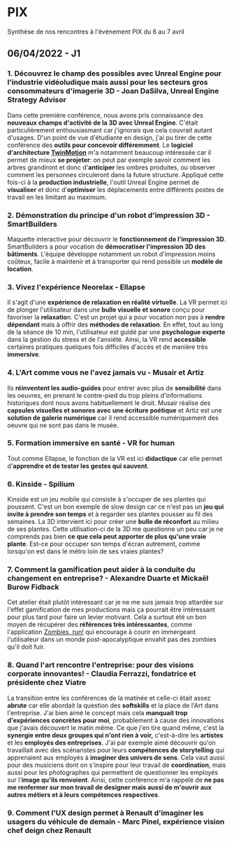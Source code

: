 # PIX
Synthèse de nos rencontres à l'événement PIX du 6 au 7 avril

## 06/04/2022 - J1

### 1. Découvrez le champ des possibles avec Unreal Engine pour l'industrie vidéoludique mais aussi pour les secteurs gros consommateurs d'imagerie 3D - Joan DaSilva, Unreal Engine Strategy Advisor

Dans cette première conférence, nous avons pris connaissance des **nouveaux champs d'activité de la 3D avec Unreal Engine**. C'était particulièrement enthousiasmant car j'ignorais que cela couvrait autant d'usages. D'un point de vue d'étudiante en design, j'ai pu tirer de cette conférence des **outils pour concevoir différemment**. Le **logiciel d'architecture [TwinMotion](https://www.twinmotion.com/)** m'a notamment beaucoup intéressée car il permet de mieux **se projeter**: on peut par exemple savoir comment les arbres grandiront et donc d'**anticiper** les ombres produites, ou observer comment les personnes circuleront dans la future structure. Appliqué cette fois-ci à la **production industrielle**, l'outil Unreal Engine permet de **visualiser** et donc d'**optimiser** les déplacements entre différents postes de travail en les limitant au maximum. 

### 2. Démonstration du principe d'un robot d'impression 3D - SmartBuilders

Maquette interactive pour découvrir le **fonctionnement de l'impression 3D**. SmartBuilders a pour vocation de **démocratiser l'impression 3D des bâtiments**. L'équipe développe notamment un robot d'impression moins coûteux, facile à maintenir et à transporter qui rend possible un **modèle de location**.

### 3. Vivez l'expérience Neorelax - Ellapse

Il s'agit d'une **expérience de relaxation en réalité virtuelle**. La VR permet ici de plonger l'utilisateur dans une **bulle visuelle et sonore** conçu pour favoriser la **relaxatio**n. C'est un projet qui a pour vocation non pas à **rendre dépendant** mais à offrir des **méthodes de relaxation**. En effet, tout au long de la séance de 10 min, l'utilisateur est guidé par une **psychologue experte** dans la gestion du stress et de l'anxiété. Ainsi, la VR rend **accessible** certaines pratiques quelques fois difficiles d'accès et de manière très **immersive**.

### 4. L'Art comme vous ne l'avez jamais vu - Musair et Artiz

Ils **réinventent les audio-guides** pour entrer avec plus de **sensibilité** dans les oeuvres, en prenant le contre-pied du trop pleins d'informations historiques dont nous avons habituellement le droit. Musair réalise des **capsules visuelles et sonores avec une écriture poétique** et Artiz est une **solution de galerie numérique** car il rend accessible numériquement des oeuvre qui ne sont pas dans le musée.

### 5. Formation immersive en santé - VR for human

Tout comme Ellapse, le fonction de la VR est ici **didactique** car elle permet d'**apprendre et de tester les gestes qui sauvent**. 

### 6. Kinside - Spilium

Kinside est un jeu mobile qui consiste à s'occuper de ses plantes qui poussent. C'est un bon exemple de slow design car ce n'est pas un **jeu qui invite à prendre son temps** et à regarder ses plantes pousser au fil des semaines. La 3D intervient ici pour créer une **bulle de réconfort** au milieu de ses plantes. Cette utilisation-ci de la 3D me questionne un peu car je ne comprends pas bien **ce que cela peut apporter de plus qu'une vraie plante**. Est-ce pour occuper son temps d'écran autrement, comme lorsqu'on est dans le métro loin de ses vraies plantes?  

### 7. Comment la gamification peut aider à la conduite du changement en entreprise? - Alexandre Duarte et Mickaël Burow Fidback

Cet atelier était plutôt intéressant car je ne me suis jamais trop attardée sur l'effet gamification de mes productions mais ça pourrait être intéressant pour plus tard pour faire un levier motivant. Cela a surtout été un bon moyen de récupérer des **références très intéressantes**, comme l'application [Zombies, run!](https://apps.apple.com/us/app/zombies-run/id503519713) qui encourage à courir en immergeant l'utilisateur dans un monde post-apocalyptique envahit pas des zombies qu'il doit fuir. 

### 8. Quand l'art rencontre l'entreprise: pour des visions corporate innovantes! - Claudia Ferrazzi, fondatrice et présidente chez Viatre

La transition entre les conférences de la matinée et celle-ci était assez **abrute** car elle abordait la question des **softskills** et la place de l'Art dans l'entreprise. J'ai bien aimé le concept mais cela **manquait trop d'expériences concrètes pour moi**, probablement à cause des innovations que j'avais découvert le matin même. Ce que j'en tire quand même, c'est la **synergie entre deux groupes qui n'ont rien à voir,** c'est-à-dire les **artistes** et les **employés des entreprises**. J'ai par exemple aimé découvrir qu'on travaillait avec des scénaristes pour leurs **compétences de storytelling** qui apprenaient aux employés à **imaginer des univers de sens**. Cela vaut aussi pour des musiciens dont on s'inspire pour leur travail de **coordination**, mais aussi pour les photographes qui permettent de questionner les employés sur l'**image qu'ils renvoient**. Ainsi, cette conférence m'a rappelé de **ne pas me renfermer sur mon travail de designer mais aussi de m'ouvrir aux autres métiers et à leurs compétences respectives**.

### 9. Comment l'UX design permet à Renault d'imaginer les usagers du véhicule de demain - Marc Pinel, expérience vision chef deign chez Renault


